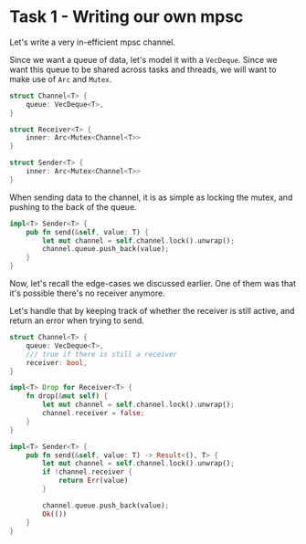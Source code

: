 # Task 1 - Writing our own mpsc

Let's write a very in-efficient mpsc channel.

Since we want a queue of data, let's model it with a `VecDeque`. Since we want this queue to be shared across tasks and threads,
we will want to make use of `Arc` and `Mutex`.

```rust
struct Channel<T> {
    queue: VecDeque<T>,
}

struct Receiver<T> {
    inner: Arc<Mutex<Channel<T>>
}

struct Sender<T> {
    inner: Arc<Mutex<Channel<T>>
}
```

When sending data to the channel, it is as simple as locking the mutex, and pushing to the back of the queue.

```rust
impl<T> Sender<T> {
    pub fn send(&self, value: T) {
        let mut channel = self.channel.lock().unwrap();
        channel.queue.push_back(value);
    }
}
```

Now, let's recall the edge-cases we discussed earlier. One of them was that it's possible there's no receiver anymore.

Let's handle that by keeping track of whether the receiver is still active, and return an error when trying to send.

```rust
struct Channel<T> {
    queue: VecDeque<T>,
    /// true if there is still a receiver
    receiver: bool,
}

impl<T> Drop for Receiver<T> {
    fn drop(&mut self) {
        let mut channel = self.channel.lock().unwrap();
        channel.receiver = false;
    }
}

impl<T> Sender<T> {
    pub fn send(&self, value: T) -> Result<(), T> {
        let mut channel = self.channel.lock().unwrap();
        if !channel.receiver {
            return Err(value)
        }

        channel.queue.push_back(value);
        Ok(())
    }
}
```
